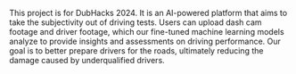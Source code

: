 This project is for DubHacks 2024. It is an AI-powered platform that aims to take the subjectivity out of driving tests. Users can upload dash cam footage and driver footage, which our fine-tuned machine learning models analyze to provide insights and assessments on driving performance. Our goal is to better prepare drivers for the roads, ultimately reducing the damage caused by underqualified drivers.
